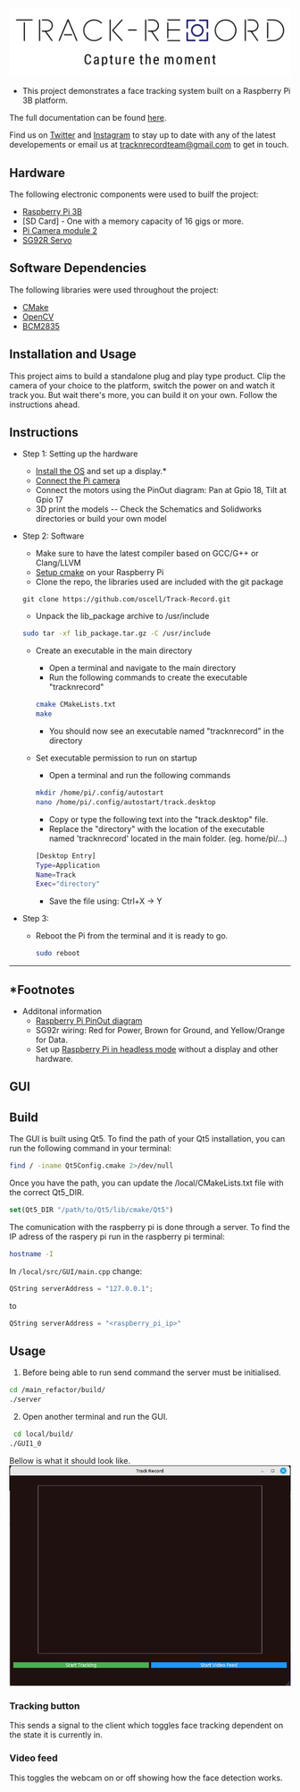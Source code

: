 ![test](https://github.com/oscell/Track-Record/blob/5bf5b6f9409c1b4b8569f964b363590f647e12f0/Images/Logo_slogan.png)

- This project demonstrates a face tracking system built on a Raspberry Pi 3B platform.

The full documentation can be found [here](https://tduggan63.github.io/Track-Record/index.html).

Find us on [Twitter](https://twitter.com/TrackrecordTeam) and [Instagram](https://www.instagram.com/_u/tracknrecordteam) to stay up to date with any of the latest developements or email us at tracknrecordteam@gmail.com to get in touch.


## Hardware
The following electronic components were used to builf the project:
- [Raspberry Pi 3B](https://www.raspberrypi.com/products/raspberry-pi-3-model-b/)
- [SD Card] - One with a memory capacity of 16 gigs or more.
- [Pi Camera module 2](https://www.raspberrypi.com/products/camera-module-v2/)
- [SG92R Servo](https://www.towerpro.com.tw/product/sg92r-7/)

## Software Dependencies
The following libraries were used throughout the project:
- [CMake](https://cmake.org/download/)
- [OpenCV](https://opencv.org/releases/)
- [BCM2835](https://www.airspayce.com/mikem/bcm2835/index.html)

## Installation and Usage
This project aims to build a standalone plug and play type product.
Clip the camera of your choice to the platform, switch the power on and watch it track you.
But wait there's more, you can build it on your own. Follow the instructions ahead.

## Instructions
- Step 1: Setting up the hardware
  - [Install the OS](https://www.raspberrypi.com/documentation/computers/getting-started.html) and set up a display.*
  - [Connect the Pi camera](https://www.raspberrypi.com/documentation/computers/compute-module.html#attaching-a-raspberry-pi-camera-module)
  - Connect the motors using the PinOut diagram: Pan at Gpio 18, Tilt at Gpio 17
  - 3D print the models -- Check the Schematics and Solidworks directories or build your own model

- Step 2: Software
  - Make sure to have the latest compiler based on GCC/G++ or Clang/LLVM
  - [Setup cmake](https://cmake.org/download/) on your Raspberry Pi
  - Clone the repo, the libraries used are included with the git package
  
  ```git
  git clone https://github.com/oscell/Track-Record.git
  ```
  
  - Unpack the lib_package archive to /usr/include
 
  ```bash
  sudo tar -xf lib_package.tar.gz -C /usr/include
  ```
  
  - Create an executable in the main directory
    - Open a terminal and navigate to the main directory
    - Run the following commands to create the executable "tracknrecord"
  
    ```bash
    cmake CMakeLists.txt
    make
    ```
    - You should now see an executable named "tracknrecord" in the directory
  
  - Set executable permission to run on startup
    - Open a terminal and run the following commands
  
    ```bash
    mkdir /home/pi/.config/autostart
    nano /home/pi/.config/autostart/track.desktop
    ```
    
    - Copy or type the following text into the "track.desktop" file.
    - Replace the "directory" with the location of the executable named 'tracknrecord' located in the main folder. (eg. home/pi/...)
    
    ```bash
    [Desktop Entry]
    Type=Application
    Name=Track
    Exec="directory"
    ```
    - Save the file using: Ctrl+X -> Y
    
- Step 3:
  - Reboot the Pi from the terminal and it is ready to go.
    ```bash
    sudo reboot
    ```
    
-----------------------------------------------------------------------------------------------------------------------------------------------------------------------    
## *Footnotes  
  
- Additonal information
  - [Raspberry Pi PinOut diagram](https://www.raspberrypi.com/documentation/computers/raspberry-pi.html)
  - SG92r wiring: Red for Power, Brown for Ground, and Yellow/Orange for Data.
  - Set up [Raspberry Pi in headless mode](https://www.realvnc.com/en/blog/how-to-setup-vnc-connect-raspberry-pi/) without a display and other hardware.

## GUI

## Build
The GUI is built using Qt5. To find the path of your Qt5 installation, you can run the following command in your terminal:


```bash
find / -iname Qt5Config.cmake 2>/dev/null
```

Once you have the path, you can update the /local/CMakeLists.txt file with the correct Qt5_DIR.

```cmake
set(Qt5_DIR "/path/to/Qt5/lib/cmake/Qt5")
```

The comunication with the raspberry pi is done through a server. To find the IP adress of the raspery pi run in the raspberry pi terminal:

```bash
hostname -I
```
In `/local/src/GUI/main.cpp` change:
```c++
QString serverAddress = "127.0.0.1";
```

to

```c++
QString serverAddress = "<raspberry_pi_ip>"
```

## Usage


1. Before being able to run send command the server must be initialised.

```bash
cd /main_refactor/build/
./server 
```
2. Open another terminal and run the GUI.
```bash
 cd local/build/
./GUI1_0
```

Bellow is what it should look like.
![GUI](/Images/GUI.png)

### Tracking button
This sends a signal to the client which toggles face tracking dependent on the state it is currently in.

### Video feed
This toggles the webcam on or off showing how the face detection works.

